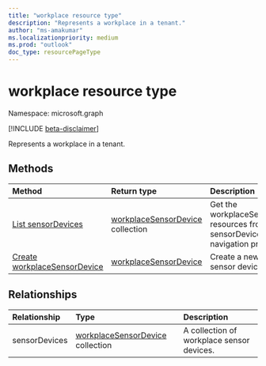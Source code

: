 ```yaml
---
title: "workplace resource type"
description: "Represents a workplace in a tenant."
author: "ms-amakumar"
ms.localizationpriority: medium
ms.prod: "outlook"
doc_type: resourcePageType
---
```


# workplace resource type

Namespace: microsoft.graph

[!INCLUDE [beta-disclaimer](../../includes/beta-disclaimer.md)]

Represents a workplace in a tenant.

## Methods
|Method|Return type|Description|
|:---|:---|:---|
|[List sensorDevices](../api/workplace-list-sensordevices.md)|[workplaceSensorDevice](../resources/workplacesensordevice.md) collection|Get the workplaceSensorDevice resources from the sensorDevices navigation property.|
|[Create workplaceSensorDevice](../api/workplace-post-sensordevices.md)|[workplaceSensorDevice](../resources/workplacesensordevice.md)|Create a new workplace sensor device.|

<!-- ## Properties
|Property|Type|Description|
|:---|:---|:---| -->

## Relationships
|Relationship|Type|Description|
|:---|:---|:---|
|sensorDevices|[workplaceSensorDevice](../resources/workplacesensordevice.md) collection|A collection of workplace sensor devices.|

<!-- ## JSON representation
The following is a JSON representation of the resource. -->
<!-- {
  "blockType": "resource",
  "keyProperty": "id",
  "@odata.type": "microsoft.graph.workplace",
  "openType": false
}
-->
<!-- ``` json
{
  "@odata.type": "#microsoft.graph.workplace"
}
``` -->


